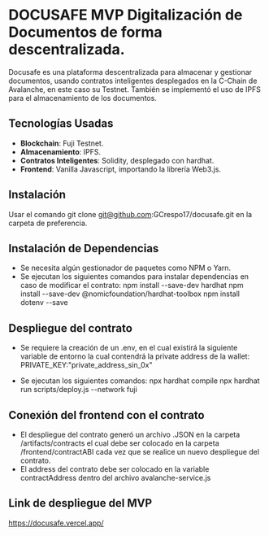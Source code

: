 # DOCUSAFE MVP Digitalización de Documentos de forma descentralizada.

Docusafe es una plataforma descentralizada para almacenar y gestionar documentos, usando contratos inteligentes desplegados en la C-Chain de Avalanche, en este caso su Testnet. También se implementó el uso de IPFS para el almacenamiento de los documentos.

## Tecnologías Usadas
- **Blockchain**: Fuji Testnet.
- **Almacenamiento**: IPFS.
- **Contratos Inteligentes**: Solidity, desplegado con hardhat.
- **Frontend**: Vanilla Javascript, importando la librería Web3.js.

## Instalación
Usar el comando
git clone git@github.com:GCrespo17/docusafe.git
en la carpeta de preferencia.

## Instalación de Dependencias
- Se necesita algún gestionador de paquetes como NPM o Yarn.
- Se ejecutan los siguientes comandos para instalar dependencias en caso de modificar el contrato:
npm install --save-dev hardhat
npm install --save-dev @nomicfoundation/hardhat-toolbox
npm install dotenv --save

## Despliegue del contrato
- Se requiere la creación de un .env, en el cual existirá la siguiente variable de entorno la cual contendrá la private address de la wallet: PRIVATE_KEY:"private_address_sin_0x"

- Se ejecutan los siguientes comandos:
npx hardhat compile
npx hardhat run scripts/deploy.js --network fuji

## Conexión del frontend con el contrato
- El despliegue del contrato generó un archivo .JSON en la carpeta /artifacts/contracts el cual debe ser colocado en la carpeta /frontend/contractABI cada vez que se realice un nuevo despliegue del contrato.
- El address del contrato debe ser colocado en la variable contractAddress dentro del archivo avalanche-service.js

## Link de despliegue del MVP
https://docusafe.vercel.app/


